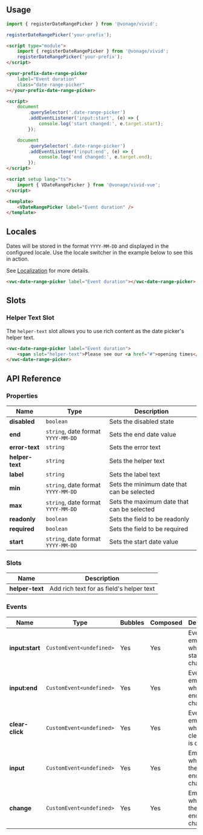 ## Usage

<vwc-tabs gutters="none">
<vwc-tab label="Web component"></vwc-tab>
<vwc-tab-panel>

```js
import { registerDateRangePicker } from '@vonage/vivid';

registerDateRangePicker('your-prefix');
```

```html preview 460px
<script type="module">
	import { registerDateRangePicker } from '@vonage/vivid';
	registerDateRangePicker('your-prefix');
</script>

<your-prefix-date-range-picker
	label="Event duration"
	class="date-range-picker"
></your-prefix-date-range-picker>

<script>
	document
		.querySelector('.date-range-picker')
		.addEventListener('input:start', (e) => {
			console.log('start changed:', e.target.start);
		});

	document
		.querySelector('.date-range-picker')
		.addEventListener('input:end', (e) => {
			console.log('end changed:', e.target.end);
		});
</script>
```

</vwc-tab-panel>
<vwc-tab label="Vue"></vwc-tab>
<vwc-tab-panel>

```html
<script setup lang="ts">
	import { VDateRangePicker } from '@vonage/vivid-vue';
</script>

<template>
	<VDateRangePicker label="Event duration" />
</template>
```

</vwc-tab-panel>
</vwc-tabs>

## Locales

Dates will be stored in the format `YYYY-MM-DD` and displayed in the configured locale. Use the locale switcher in the example below to see this in action.

See [Localization](/guides/localization/) for more details.

```html preview locale-switcher 460px
<vwc-date-range-picker label="Event duration"></vwc-date-range-picker>
```

## Slots

### Helper Text Slot

The `helper-text` slot allows you to use rich content as the date picker's helper text.

```html preview 460px
<vwc-date-range-picker label="Event duration">
	<span slot="helper-text">Please see our <a href="#">opening times</a>.</span>
</vwc-date-range-picker>
```

## API Reference

### Properties

<div class="table-wrapper">

| Name            | Type                               | Description                                |
| --------------- | ---------------------------------- | ------------------------------------------ |
| **disabled**    | `boolean`                          | Sets the disabled state                    |
| **end**         | `string`, date format `YYYY-MM-DD` | Sets the end date value                    |
| **error-text**  | `string`                           | Sets the error text                        |
| **helper-text** | `string`                           | Sets the helper text                       |
| **label**       | `string`                           | Sets the label text                        |
| **min**         | `string`, date format `YYYY-MM-DD` | Sets the minimum date that can be selected |
| **max**         | `string`, date format `YYYY-MM-DD` | Sets the maximum date that can be selected |
| **readonly**    | `boolean`                          | Sets the field to be readonly              |
| **required**    | `boolean`                          | Sets the field to be required              |
| **start**       | `string`, date format `YYYY-MM-DD` | Sets the start date value                  |

</div>

### Slots

<div class="table-wrapper">

| Name            | Description                              |
| --------------- | ---------------------------------------- |
| **helper-text** | Add rich text for as field's helper text |

</div>

### Events

<div class="table-wrapper">

| Name            | Type                      | Bubbles | Composed | Description                                        |
| --------------- | ------------------------- | ------- | -------- | -------------------------------------------------- |
| **input:start** | `CustomEvent<undefined>`  | Yes     | Yes      | Event emitted when the start value changes         |
| **input:end**   | `CustomEvent<undefined>`  | Yes     | Yes      | Event emitted when the end value changes           |
| **clear-click** | `CustomEvent<undefined> ` | Yes     | Yes      | Event emitted when the clear button is clicked.    |
| **input**       | `CustomEvent<undefined> ` | Yes     | Yes      | Emitted when either the start or end value changes |
| **change**      | `CustomEvent<undefined> ` | Yes     | Yes      | Emitted when either the start or end value changes |

</div>
